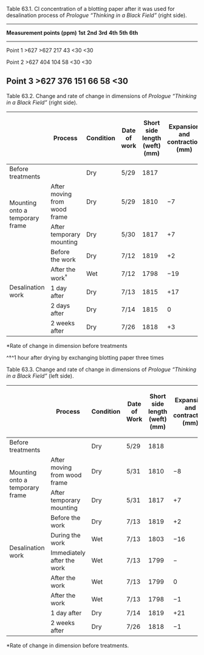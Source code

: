 Table 63.1. Cl concentration of a blotting paper after it was used for desalination process of *Prologue “Thinking in a Black Field”* (right side).

  ------------------------------------------------------------------------------------------
  **Measurement points (ppm)**   **1st**   **2nd**   **3rd**   **4th**   **5th**   **6th**
  ------------------------------ --------- --------- --------- --------- --------- ---------
  Point 1                        \>627     \>627     217       43        \<30      \<30

  Point 2                        \>627     404       104       58        \<30      \<30

  Point 3                        \>627     376       151       66        58        \<30
  ------------------------------------------------------------------------------------------

Table 63.2. Change and rate of change in dimensions of *Prologue “Thinking in a Black Field”* (right side).

<table>
<colgroup>
<col style="width: 13%" />
<col style="width: 10%" />
<col style="width: 10%" />
<col style="width: 6%" />
<col style="width: 7%" />
<col style="width: 12%" />
<col style="width: 8%" />
<col style="width: 10%" />
<col style="width: 12%" />
<col style="width: 7%" />
</colgroup>
<thead>
<tr class="header">
<th></th>
<th><strong>Process</strong></th>
<th><strong>Condition</strong></th>
<th><strong>Date of work</strong></th>
<th><strong>Short side length (weft) (mm)</strong></th>
<th><strong>Expansion and contraction (mm)</strong></th>
<th><strong>Rate of change (%)*</strong></th>
<th><strong>Long side length (warp) (mm)</strong></th>
<th><p><strong>Expansion and</strong></p>
<p><strong>contraction (mm)</strong></p></th>
<th><p><strong>Rate of change</strong></p>
<p><strong>(%)</strong></p></th>
</tr>
</thead>
<tbody>
<tr class="odd">
<td>Before treatments</td>
<td></td>
<td>Dry</td>
<td>5/29</td>
<td>1817</td>
<td></td>
<td></td>
<td>2272</td>
<td></td>
<td></td>
</tr>
<tr class="even">
<td rowspan="2">Mounting onto a temporary frame</td>
<td>After moving from wood frame</td>
<td>Dry</td>
<td>5/29</td>
<td>1810</td>
<td>−7</td>
<td>0.4</td>
<td>2263</td>
<td>−9</td>
<td>0.4</td>
</tr>
<tr class="odd">
<td>After temporary mounting</td>
<td>Dry</td>
<td>5/30</td>
<td>1817</td>
<td>+7</td>
<td>0.4</td>
<td>2269</td>
<td>+6</td>
<td>0.3</td>
</tr>
<tr class="even">
<td rowspan="5">Desalination work</td>
<td>Before the work</td>
<td>Dry</td>
<td>7/12</td>
<td>1819</td>
<td>+2</td>
<td>0.1</td>
<td>2273</td>
<td>+4</td>
<td>0.2</td>
</tr>
<tr class="odd">
<td>After the work<sup>†</sup></td>
<td>Wet</td>
<td>7/12</td>
<td>1798</td>
<td>−19</td>
<td>1.2</td>
<td>2263</td>
<td>−10</td>
<td>0.4</td>
</tr>
<tr class="even">
<td>1 day after</td>
<td>Dry</td>
<td>7/13</td>
<td>1815</td>
<td>+17</td>
<td>0.9</td>
<td>2270</td>
<td>+7</td>
<td>0.3</td>
</tr>
<tr class="odd">
<td>2 days after</td>
<td>Dry</td>
<td>7/14</td>
<td>1815</td>
<td>0</td>
<td>0.0</td>
<td>2270</td>
<td>0</td>
<td>0</td>
</tr>
<tr class="even">
<td>2 weeks after</td>
<td>Dry</td>
<td>7/26</td>
<td>1818</td>
<td>+3</td>
<td>0.2</td>
<td>2270</td>
<td>0</td>
<td>0</td>
</tr>
</tbody>
</table>

\*Rate of change in dimension before treatments

^†^1 hour after drying by exchanging blotting paper three times

Table 63.3. Change and rate of change in dimensions of *Prologue “Thinking in a Black Field”* (left side).

<table style="width:100%;">
<colgroup>
<col style="width: 12%" />
<col style="width: 12%" />
<col style="width: 10%" />
<col style="width: 7%" />
<col style="width: 7%" />
<col style="width: 12%" />
<col style="width: 8%" />
<col style="width: 8%" />
<col style="width: 12%" />
<col style="width: 8%" />
</colgroup>
<thead>
<tr class="header">
<th></th>
<th><strong>Process</strong></th>
<th><strong>Condition</strong></th>
<th><strong>Date of Work</strong></th>
<th><strong>Short side length (weft) (mm)</strong></th>
<th><strong>Expansion and contraction (mm)</strong></th>
<th><strong>Rate of change (%)<sup>*</sup></strong></th>
<th><strong>Long side length (warp) (mm)</strong></th>
<th><p><strong>Expansion and</strong></p>
<p><strong>Contraction (mm)</strong></p></th>
<th><p><strong>Rate of change</strong></p>
<p><strong>(%)</strong></p></th>
</tr>
</thead>
<tbody>
<tr class="odd">
<td>Before treatments</td>
<td></td>
<td>Dry</td>
<td>5/29</td>
<td>1818</td>
<td></td>
<td></td>
<td>2272</td>
<td></td>
<td></td>
</tr>
<tr class="even">
<td rowspan="2">Mounting onto a temporary frame</td>
<td>After moving from wood frame</td>
<td>Dry</td>
<td>5/31</td>
<td>1810</td>
<td>−8</td>
<td>0.4</td>
<td>2263</td>
<td>−8</td>
<td>0.4</td>
</tr>
<tr class="odd">
<td>After temporary mounting</td>
<td>Dry</td>
<td>5/31</td>
<td>1817</td>
<td>+7</td>
<td>0.4</td>
<td>2269</td>
<td>+5</td>
<td>0.2</td>
</tr>
<tr class="even">
<td rowspan="4">Desalination work</td>
<td>Before the work</td>
<td>Dry</td>
<td>7/13</td>
<td>1819</td>
<td>+2</td>
<td>0.1</td>
<td>2273</td>
<td>+2</td>
<td>0.1</td>
</tr>
<tr class="odd">
<td>During the work</td>
<td>Wet</td>
<td>7/13</td>
<td>1803</td>
<td>−16</td>
<td>0.9</td>
<td>2265</td>
<td>−7</td>
<td>0.3</td>
</tr>
<tr class="even">
<td>Immediately after the work</td>
<td>Wet</td>
<td>7/13</td>
<td>1799</td>
<td>−</td>
<td>0.2</td>
<td>2265</td>
<td>0</td>
<td>0</td>
</tr>
<tr class="odd">
<td>After the work</td>
<td>Wet</td>
<td>7/13</td>
<td>1799</td>
<td>0</td>
<td>0</td>
<td>2265</td>
<td>0</td>
<td>0</td>
</tr>
<tr class="even">
<td></td>
<td>After the work</td>
<td>Wet</td>
<td>7/13</td>
<td>1798</td>
<td>−1</td>
<td>0.1</td>
<td>2264</td>
<td>−1</td>
<td>0</td>
</tr>
<tr class="odd">
<td></td>
<td>1 day after</td>
<td>Dry</td>
<td>7/14</td>
<td>1819</td>
<td>+21</td>
<td>1.2</td>
<td>2273</td>
<td>+9</td>
<td>0.4</td>
</tr>
<tr class="even">
<td></td>
<td>2 weeks after</td>
<td>Dry</td>
<td>7/26</td>
<td>1818</td>
<td>−1</td>
<td>0.1</td>
<td>2273</td>
<td>0</td>
<td>0</td>
</tr>
</tbody>
</table>

\*Rate of change in dimension before treatments.
